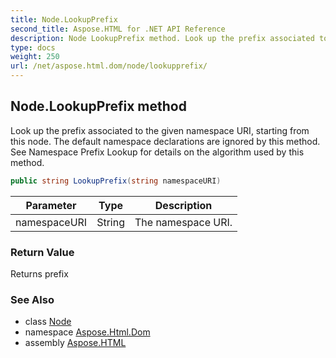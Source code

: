 ```yaml
---
title: Node.LookupPrefix
second_title: Aspose.HTML for .NET API Reference
description: Node LookupPrefix method. Look up the prefix associated to the given namespace URI starting from this node. The default namespace declarations are ignored by this method. See Namespace Prefix Lookup for details on the algorithm used by this method
type: docs
weight: 250
url: /net/aspose.html.dom/node/lookupprefix/
---
```

## Node.LookupPrefix method

Look up the prefix associated to the given namespace URI, starting from this node. The default namespace declarations are ignored by this method. See Namespace Prefix Lookup for details on the algorithm used by this method.

```csharp
public string LookupPrefix(string namespaceURI)
```

| Parameter | Type | Description |
| --- | --- | --- |
| namespaceURI | String | The namespace URI. |

### Return Value

Returns prefix

### See Also

* class [Node](../)
* namespace [Aspose.Html.Dom](../../../aspose.html.dom/)
* assembly [Aspose.HTML](../../../)
